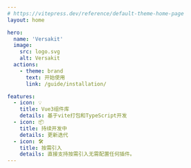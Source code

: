 ```yaml
---
# https://vitepress.dev/reference/default-theme-home-page
layout: home

hero:
  name: 'Versakit'
  image:
    src: logo.svg
    alt: Versakit
  actions:
    - theme: brand
      text: 开始使用
      link: /guide/installation/

features:
  - icon: 💡
    title: Vue3组件库
    details: 基于vite打包和TypeScript开发
  - icon: 📦
    title: 持续开发中
    details: 更新迭代
  - icon: 🛠️
    title: 按需引入
    details: 直接支持按需引入无需配置任何插件。
---
```

